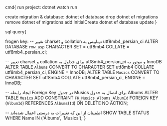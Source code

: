 

cmd{
run project:
dotnet watch run

create migration & database:
dotnet ef database drop
dotnet ef migrations remove
dotnet ef migrations add InitialCreate
dotnet ef database update
}


sql query{


frogen key:
-- تغییر charset و collation دیتابیس به utf8mb4_persian_ci
ALTER DATABASE `rmw_asp` CHARACTER SET = utf8mb4 COLLATE = utf8mb4_persian_ci;

-- تغییر charset و collation برای جداول به utf8mb4_persian_ci و موتور به InnoDB
ALTER TABLE `Albums` CONVERT TO CHARACTER SET utf8mb4 COLLATE utf8mb4_persian_ci, ENGINE = InnoDB;
ALTER TABLE `Musics` CONVERT TO CHARACTER SET utf8mb4 COLLATE utf8mb4_persian_ci, ENGINE = InnoDB;


-- ایجاد رابطه Foreign Key در جدول Musics برای اتصال به جدول Albums
ALTER TABLE `Musics`
ADD CONSTRAINT `FK_Musics_Albums_AlbumId`
FOREIGN KEY (`AlbumId`) REFERENCES `Albums`(`Id`)
ON DELETE NO ACTION;

-- اطمینان از این که تغییرات به درستی اعمال شده‌اند
SHOW TABLE STATUS WHERE Name IN ('Albums', 'Musics');
}
